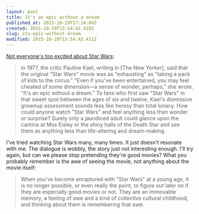 ```yaml
---
layout: post
title: It's an epic without a dream
published_at: 2015-10-29T17:24:04Z
created: 2015-10-29T13:54:42.410Z
slug: its-epic-without-dream
modified: 2015-10-29T13:54:42.411Z
---
```

[Not everyone's too excited about Star Wars](http://www.newyorker.com/culture/culture-desk/star-wars-just-let-it-in):

> In 1977, the critic Pauline Kael, writing in [The New Yorker], said that the original "Star Wars" movie was as "exhausting" as "taking a pack of kids to the circus." "Even if you've been entertained, you may feel cheated of some dimension—a sense of wonder, perhaps," she wrote. "It's an epic without a dream." To fans who first saw "Star Wars" in that sweet spot between the ages of six and twelve, Kael's dismissive grownup assessment sounds less like heresy than total lunacy. How could anyone watch "Star Wars" and feel anything less than wonder or surprise? Surely only a jaundiced adult could glance upon the cantina at Mos Eisley or the shiny halls of the Death Star and see them as anything less than life-altering and dream-making.

I've tried watching Star Wars many, many times. It just doesn't resonate with me. The dialogue is wobbly, the story just not interesting enough. I'll try again, but can we please stop pretending they're good movies? What you probably remember is the awe of seeing the movie, not anything about the movie itself:

> When you've become enraptured with "Star Wars" at a young age, it is no longer possible, or even really the point, to figure out later on if they are especially good movies or not. They are an immovable memory, a feeling of awe and a kind of collective cultural childhood, and thinking about them is remembering that awe.
